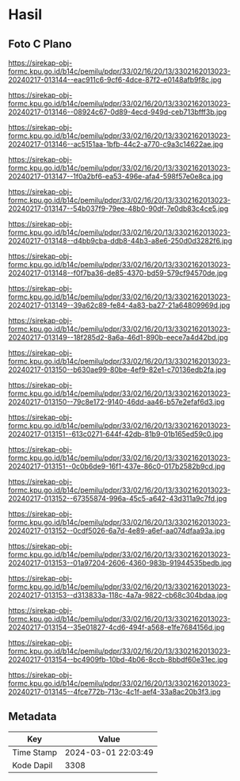 # Hasil

## Foto C Plano

https://sirekap-obj-formc.kpu.go.id/b14c/pemilu/pdpr/33/02/16/20/13/3302162013023-20240217-013144--eac911c6-9cf6-4dce-87f2-e0148afb9f8c.jpg

https://sirekap-obj-formc.kpu.go.id/b14c/pemilu/pdpr/33/02/16/20/13/3302162013023-20240217-013146--08924c67-0d89-4ecd-949d-ceb713bfff3b.jpg

https://sirekap-obj-formc.kpu.go.id/b14c/pemilu/pdpr/33/02/16/20/13/3302162013023-20240217-013146--ac5151aa-1bfb-44c2-a770-c9a3c14622ae.jpg

https://sirekap-obj-formc.kpu.go.id/b14c/pemilu/pdpr/33/02/16/20/13/3302162013023-20240217-013147--1f0a2bf6-ea53-496e-afa4-598f57e0e8ca.jpg

https://sirekap-obj-formc.kpu.go.id/b14c/pemilu/pdpr/33/02/16/20/13/3302162013023-20240217-013147--54b037f9-79ee-48b0-90df-7e0db83c4ce5.jpg

https://sirekap-obj-formc.kpu.go.id/b14c/pemilu/pdpr/33/02/16/20/13/3302162013023-20240217-013148--d4bb9cba-ddb8-44b3-a8e6-250d0d3282f6.jpg

https://sirekap-obj-formc.kpu.go.id/b14c/pemilu/pdpr/33/02/16/20/13/3302162013023-20240217-013148--f0f7ba36-de85-4370-bd59-579cf94570de.jpg

https://sirekap-obj-formc.kpu.go.id/b14c/pemilu/pdpr/33/02/16/20/13/3302162013023-20240217-013149--39a62c89-fe84-4a83-ba27-21a64809969d.jpg

https://sirekap-obj-formc.kpu.go.id/b14c/pemilu/pdpr/33/02/16/20/13/3302162013023-20240217-013149--18f285d2-8a6a-46d1-890b-eece7a4d42bd.jpg

https://sirekap-obj-formc.kpu.go.id/b14c/pemilu/pdpr/33/02/16/20/13/3302162013023-20240217-013150--b630ae99-80be-4ef9-82e1-c70136edb2fa.jpg

https://sirekap-obj-formc.kpu.go.id/b14c/pemilu/pdpr/33/02/16/20/13/3302162013023-20240217-013150--79c8e172-9140-46dd-aa46-b57e2efaf6d3.jpg

https://sirekap-obj-formc.kpu.go.id/b14c/pemilu/pdpr/33/02/16/20/13/3302162013023-20240217-013151--613c0271-644f-42db-81b9-01b165ed59c0.jpg

https://sirekap-obj-formc.kpu.go.id/b14c/pemilu/pdpr/33/02/16/20/13/3302162013023-20240217-013151--0c0b6de9-16f1-437e-86c0-017b2582b9cd.jpg

https://sirekap-obj-formc.kpu.go.id/b14c/pemilu/pdpr/33/02/16/20/13/3302162013023-20240217-013152--67355874-996a-45c5-a642-43d311a9c7fd.jpg

https://sirekap-obj-formc.kpu.go.id/b14c/pemilu/pdpr/33/02/16/20/13/3302162013023-20240217-013152--0cdf5026-6a7d-4e89-a6ef-aa074dfaa93a.jpg

https://sirekap-obj-formc.kpu.go.id/b14c/pemilu/pdpr/33/02/16/20/13/3302162013023-20240217-013153--01a97204-2606-4360-983b-91944535bedb.jpg

https://sirekap-obj-formc.kpu.go.id/b14c/pemilu/pdpr/33/02/16/20/13/3302162013023-20240217-013153--d313833a-118c-4a7a-9822-cb68c304bdaa.jpg

https://sirekap-obj-formc.kpu.go.id/b14c/pemilu/pdpr/33/02/16/20/13/3302162013023-20240217-013154--35e01827-4cd6-494f-a568-e1fe7684156d.jpg

https://sirekap-obj-formc.kpu.go.id/b14c/pemilu/pdpr/33/02/16/20/13/3302162013023-20240217-013154--bc4909fb-10bd-4b06-8ccb-8bbdf60e31ec.jpg

https://sirekap-obj-formc.kpu.go.id/b14c/pemilu/pdpr/33/02/16/20/13/3302162013023-20240217-013145--4fce772b-713c-4c1f-aef4-33a8ac20b3f3.jpg


## Metadata

| Key        | Value               |
| ---------- | ------------------- |
| Time Stamp | 2024-03-01 22:03:49 |
| Kode Dapil | 3308                |



